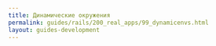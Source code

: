 ```yaml
---
title: Динамические окружения
permalink: guides/rails/200_real_apps/99_dynamicenvs.html
layout: guides-development
---
```

